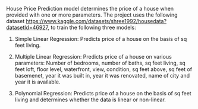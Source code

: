 House Price Prediction model determines the price of a house when provided with one or more parameters. 
The project uses the following dataset https://www.kaggle.com/datasets/shree1992/housedata?datasetId=46927, to train the following three models:

1. Simple Linear Regression: Predicts price of a house on the basis of sq feet living. 

2. Multiple Linear Regression: Predicts price of a house on various parameters: Number of bedrooms, number of baths, sq feet living, sq feet loft, 
floor level, waterfront, view, condition, sq feet above, sq feet of basemenet, year it was built in, year it was renovated, name of city and year it is available. 

3. Polynomial Regression: Predicts price of a house on the basis of sq feet living and determines whether the data is linear or non-linear. 

